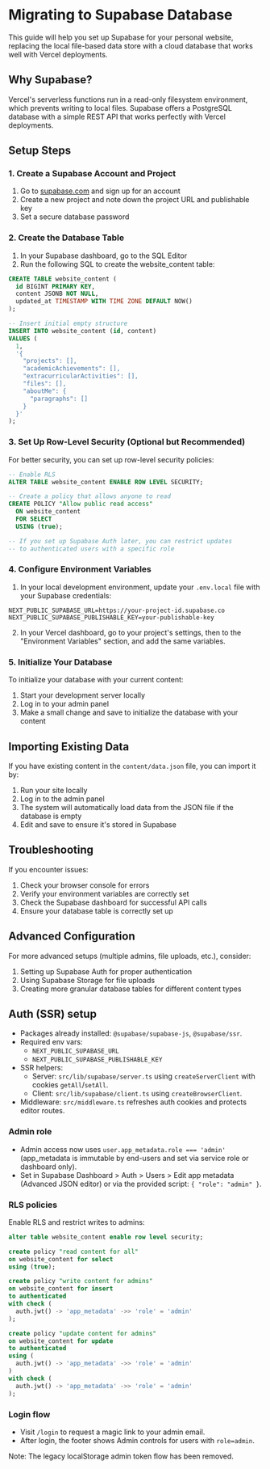 # Migrating to Supabase Database

This guide will help you set up Supabase for your personal website, replacing the local file-based data store with a cloud database that works well with Vercel deployments.

## Why Supabase?

Vercel's serverless functions run in a read-only filesystem environment, which prevents writing to local files. Supabase offers a PostgreSQL database with a simple REST API that works perfectly with Vercel deployments.

## Setup Steps

### 1. Create a Supabase Account and Project

1. Go to [supabase.com](https://supabase.com/) and sign up for an account
2. Create a new project and note down the project URL and publishable key
3. Set a secure database password

### 2. Create the Database Table

1. In your Supabase dashboard, go to the SQL Editor
2. Run the following SQL to create the website_content table:

```sql
CREATE TABLE website_content (
  id BIGINT PRIMARY KEY,
  content JSONB NOT NULL,
  updated_at TIMESTAMP WITH TIME ZONE DEFAULT NOW()
);

-- Insert initial empty structure
INSERT INTO website_content (id, content)
VALUES (
  1, 
  '{
    "projects": [],
    "academicAchievements": [],
    "extracurricularActivities": [],
    "files": [],
    "aboutMe": {
      "paragraphs": []
    }
  }'
);
```

### 3. Set Up Row-Level Security (Optional but Recommended)

For better security, you can set up row-level security policies:

```sql
-- Enable RLS
ALTER TABLE website_content ENABLE ROW LEVEL SECURITY;

-- Create a policy that allows anyone to read
CREATE POLICY "Allow public read access" 
  ON website_content 
  FOR SELECT 
  USING (true);

-- If you set up Supabase Auth later, you can restrict updates
-- to authenticated users with a specific role
```

### 4. Configure Environment Variables

1. In your local development environment, update your `.env.local` file with your Supabase credentials:

```
NEXT_PUBLIC_SUPABASE_URL=https://your-project-id.supabase.co
NEXT_PUBLIC_SUPABASE_PUBLISHABLE_KEY=your-publishable-key
```

2. In your Vercel dashboard, go to your project's settings, then to the "Environment Variables" section, and add the same variables.

### 5. Initialize Your Database

To initialize your database with your current content:

1. Start your development server locally
2. Log in to your admin panel
3. Make a small change and save to initialize the database with your content

## Importing Existing Data

If you have existing content in the `content/data.json` file, you can import it by:

1. Run your site locally
2. Log in to the admin panel
3. The system will automatically load data from the JSON file if the database is empty
4. Edit and save to ensure it's stored in Supabase

## Troubleshooting

If you encounter issues:

1. Check your browser console for errors
2. Verify your environment variables are correctly set
3. Check the Supabase dashboard for successful API calls
4. Ensure your database table is correctly set up

## Advanced Configuration

For more advanced setups (multiple admins, file uploads, etc.), consider:

1. Setting up Supabase Auth for proper authentication
2. Using Supabase Storage for file uploads
3. Creating more granular database tables for different content types 

## Auth (SSR) setup

- Packages already installed: `@supabase/supabase-js`, `@supabase/ssr`.
- Required env vars:
  - `NEXT_PUBLIC_SUPABASE_URL`
  - `NEXT_PUBLIC_SUPABASE_PUBLISHABLE_KEY`
- SSR helpers:
  - Server: `src/lib/supabase/server.ts` using `createServerClient` with cookies `getAll`/`setAll`.
  - Client: `src/lib/supabase/client.ts` using `createBrowserClient`.
- Middleware: `src/middleware.ts` refreshes auth cookies and protects editor routes.

### Admin role

- Admin access now uses `user.app_metadata.role === 'admin'` (app_metadata is immutable by end-users and set via service role or dashboard only).
- Set in Supabase Dashboard > Auth > Users > Edit app metadata (Advanced JSON editor) or via the provided script:
  `{ "role": "admin" }`.

### RLS policies

Enable RLS and restrict writes to admins:

```sql
alter table website_content enable row level security;

create policy "read content for all"
on website_content for select
using (true);

create policy "write content for admins"
on website_content for insert
to authenticated
with check (
  auth.jwt() -> 'app_metadata' ->> 'role' = 'admin'
);

create policy "update content for admins"
on website_content for update
to authenticated
using (
  auth.jwt() -> 'app_metadata' ->> 'role' = 'admin'
)
with check (
  auth.jwt() -> 'app_metadata' ->> 'role' = 'admin'
);
```

### Login flow

- Visit `/login` to request a magic link to your admin email.
- After login, the footer shows Admin controls for users with `role=admin`.

Note: The legacy localStorage admin token flow has been removed.